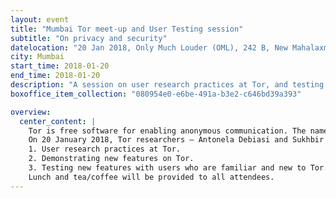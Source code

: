 ```yaml
---
layout: event
title: "Mumbai Tor meet-up and User Testing session"
subtitle: "On privacy and security"
datelocation: "20 Jan 2018, Only Much Louder (OML), 242 B, New Mahalaxmi Silk Mills, Mathurdas Mills Compound, N.M Joshi Marg, Lower Parel, Mumbai"
city: Mumbai
start_time: 2018-01-20
end_time: 2018-01-20
description: "A session on user research practices at Tor, and testing new features."
boxoffice_item_collection: "080954e0-e6be-491a-b3e2-c646bd39a393"

overview:
  center_content: |
    Tor is free software for enabling anonymous communication. The name is derived from an acronym for the original software project name "The Onion Router". 
    On 20 January 2018, Tor researchers – Antonela Debiasi and Sukhbir Singh – will be in Mumbai, speaking about:
    1. User research practices at Tor. 
    2. Demonstrating new features on Tor. 
    3. Testing new features with users who are familiar and new to Tor. 
    Lunch and tea/coffee will be provided to all attendees. 
---
```

